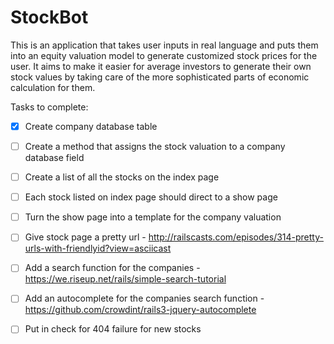 StockBot
=========

This is an application that takes user inputs in real language and puts them into an equity valuation model to generate customized stock prices for the user.  It aims to make it easier for average investors to generate their own stock values by taking care of the more sophisticated parts of economic calculation for them.

Tasks to complete:

- [x] Create company database table

- [ ] Create a method that assigns the stock valuation to a company database field

- [ ] Create a list of all the stocks on the index page

- [ ] Each stock listed on index page should direct to a show page

- [ ] Turn the show page into a template for the company valuation

- [ ] Give stock page a pretty url - http://railscasts.com/episodes/314-pretty-urls-with-friendlyid?view=asciicast

- [ ] Add a search function for the companies - https://we.riseup.net/rails/simple-search-tutorial

- [ ] Add an autocomplete for the companies search function - https://github.com/crowdint/rails3-jquery-autocomplete

- [ ] Put in check for 404 failure for new stocks